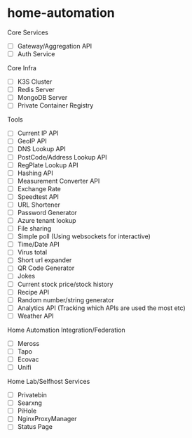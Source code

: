 # home-automation

Core Services
- [ ] Gateway/Aggregation API
- [ ] Auth Service

Core Infra
- [ ] K3S Cluster
- [ ] Redis Server
- [ ] MongoDB Server
- [ ] Private Container Registry

Tools 
- [ ] Current IP API
- [ ] GeoIP API
- [ ] DNS Lookup API
- [ ] PostCode/Address Lookup API
- [ ] RegPlate Lookup API
- [ ] Hashing API
- [ ] Measurement Converter API
- [ ] Exchange Rate
- [ ] Speedtest API
- [ ] URL Shortener
- [ ] Password Generator
- [ ] Azure tenant lookup
- [ ] File sharing
- [ ] Simple poll (Using websockets for interactive)
- [ ] Time/Date API
- [ ] Virus total
- [ ] Short url expander
- [ ] QR Code Generator
- [ ] Jokes
- [ ] Current stock price/stock history
- [ ] Recipe API
- [ ] Random number/string generator
- [ ] Analytics API (Tracking which APIs are used the most etc)
- [ ] Weather API

Home Automation Integration/Federation
- [ ] Meross
- [ ] Tapo
- [ ] Ecovac
- [ ] Unifi

Home Lab/Selfhost Services
- [ ] Privatebin
- [ ] Searxng
- [ ] PiHole
- [ ] NginxProxyManager
- [ ] Status Page
